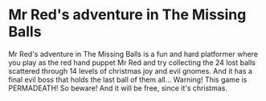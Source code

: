 Mr Red's adventure in The Missing Balls
=======================================

Mr Red's adventure in The Missing Balls is a fun and hard platformer where
you play as the red hand puppet Mr Red and try collecting the 24 lost balls
scattered through 14 levels of christmas joy and evil gnomes.
And it has a final evil boss that holds the last ball of them all...
Warning! This game is PERMADEATH! So beware! And it will be free, since it's christmas. 

